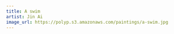```yaml
---
title: A swim
artist: Jin Ai
image_url: https://polyp.s3.amazonaws.com/paintings/a-swim.jpg
---
```

